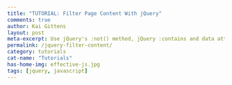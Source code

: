 ```yaml
---
title: "TUTORIAL: Filter Page Content With jQuery"
comments: true
author: Kai Gittens
layout: post
meta-excerpt: Use jQuery's :not() method, jQuery :contains and data attributes to filter out page content on a click. Includes a demo of the working code.
permalink: /jquery-filter-content/
category: tutorials
cat-name: "Tutorials"
has-home-img: effective-js.jpg
tags: [jquery, javascript]
---
```

